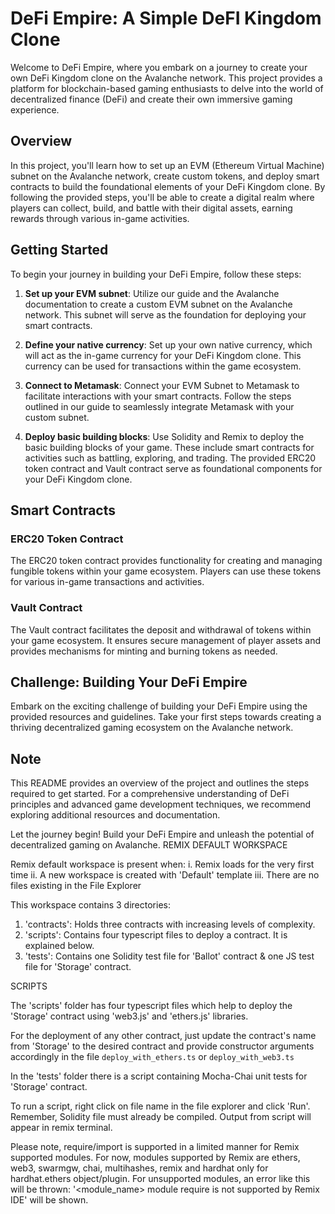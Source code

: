 
# DeFi Empire: A Simple DeFI Kingdom Clone

Welcome to DeFi Empire, where you embark on a journey to create your own DeFi Kingdom clone on the Avalanche network. This project provides a platform for blockchain-based gaming enthusiasts to delve into the world of decentralized finance (DeFi) and create their own immersive gaming experience.

## Overview

In this project, you'll learn how to set up an EVM (Ethereum Virtual Machine) subnet on the Avalanche network, create custom tokens, and deploy smart contracts to build the foundational elements of your DeFi Kingdom clone. By following the provided steps, you'll be able to create a digital realm where players can collect, build, and battle with their digital assets, earning rewards through various in-game activities.

## Getting Started

To begin your journey in building your DeFi Empire, follow these steps:

1. **Set up your EVM subnet**: Utilize our guide and the Avalanche documentation to create a custom EVM subnet on the Avalanche network. This subnet will serve as the foundation for deploying your smart contracts.

2. **Define your native currency**: Set up your own native currency, which will act as the in-game currency for your DeFi Kingdom clone. This currency can be used for transactions within the game ecosystem.

3. **Connect to Metamask**: Connect your EVM Subnet to Metamask to facilitate interactions with your smart contracts. Follow the steps outlined in our guide to seamlessly integrate Metamask with your custom subnet.

4. **Deploy basic building blocks**: Use Solidity and Remix to deploy the basic building blocks of your game. These include smart contracts for activities such as battling, exploring, and trading. The provided ERC20 token contract and Vault contract serve as foundational components for your DeFi Kingdom clone.

## Smart Contracts

### ERC20 Token Contract
The ERC20 token contract provides functionality for creating and managing fungible tokens within your game ecosystem. Players can use these tokens for various in-game transactions and activities.

### Vault Contract
The Vault contract facilitates the deposit and withdrawal of tokens within your game ecosystem. It ensures secure management of player assets and provides mechanisms for minting and burning tokens as needed.

## Challenge: Building Your DeFi Empire

Embark on the exciting challenge of building your DeFi Empire using the provided resources and guidelines. Take your first steps towards creating a thriving decentralized gaming ecosystem on the Avalanche network.

## Note

This README provides an overview of the project and outlines the steps required to get started. For a comprehensive understanding of DeFi principles and advanced game development techniques, we recommend exploring additional resources and documentation.

Let the journey begin! Build your DeFi Empire and unleash the potential of decentralized gaming on Avalanche.
REMIX DEFAULT WORKSPACE

Remix default workspace is present when:
i. Remix loads for the very first time 
ii. A new workspace is created with 'Default' template
iii. There are no files existing in the File Explorer

This workspace contains 3 directories:

1. 'contracts': Holds three contracts with increasing levels of complexity.
2. 'scripts': Contains four typescript files to deploy a contract. It is explained below.
3. 'tests': Contains one Solidity test file for 'Ballot' contract & one JS test file for 'Storage' contract.

SCRIPTS

The 'scripts' folder has four typescript files which help to deploy the 'Storage' contract using 'web3.js' and 'ethers.js' libraries.

For the deployment of any other contract, just update the contract's name from 'Storage' to the desired contract and provide constructor arguments accordingly 
in the file `deploy_with_ethers.ts` or  `deploy_with_web3.ts`

In the 'tests' folder there is a script containing Mocha-Chai unit tests for 'Storage' contract.

To run a script, right click on file name in the file explorer and click 'Run'. Remember, Solidity file must already be compiled.
Output from script will appear in remix terminal.

Please note, require/import is supported in a limited manner for Remix supported modules.
For now, modules supported by Remix are ethers, web3, swarmgw, chai, multihashes, remix and hardhat only for hardhat.ethers object/plugin.
For unsupported modules, an error like this will be thrown: '<module_name> module require is not supported by Remix IDE' will be shown.
